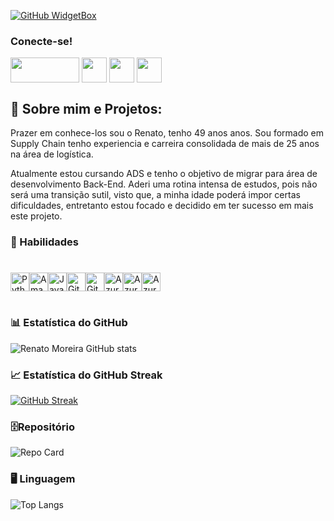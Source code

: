 [![GitHub WidgetBox](https://github-widgetbox.vercel.app/api/profile?username=RenatoMor&data=followers,repositories,stars,commits&theme=nautilus)](https://github.com/RenatoMor)

<h3>Conecte-se!</h3>

<a href="https://web.dio.me/users/renato_moreira?tab=skills" target="_blank"> <img align="center" alt="" height="40" width="110" src="https://hermes.digitalinnovation.one/users/company/3a52d6e3-a58c-4755-89c9-fbc093a8868f.png"></a>
<a href="https://www.instagram.com/piano_tato/" target="_blank"> <img align="center" alt="" height="40" width="40" src="https://img.icons8.com/?size=1x&id=nj0Uj45LGUYh&format=png"></a>
<a href="https://www.facebook.com/renato.moreira.908/" target="_blank"> <img align="center" alt="" height="40" width="40" src="https://img.icons8.com/?size=1x&id=jZ0kw76QEzJU&format=png"></a>
<a href="https://www.linkedin.com/in/renatomoreira-rm//" target="_blank"> <img align="center" alt="" height="40" width="40" src="https://img.icons8.com/?size=1x&id=MR3dZdlA53te&format=png"></a>


 <h2 align=""> 👣 Sobre mim e Projetos:  </h2>

Prazer em conhece-los sou o Renato, tenho 49 anos anos. Sou formado em Supply Chain tenho experiencia e carreira consolidada de mais de 25 anos na área de logística.

Atualmente estou cursando ADS e tenho o objetivo de migrar para área de desenvolvimento Back-End. Aderi uma rotina intensa de estudos, pois não será uma transição sutil, visto que, a minha idade poderá impor certas dificuldades, entretanto estou focado e decidido em ter sucesso em mais este projeto.

### 🏅 Habilidades
<h1></h2>
<span style="display: flex; flex-wrap: wrap;">
    <img alt="Python" height="30" width="30" src="https://img.icons8.com/?size=512&id=hGdCwhSHUe6L&format=png"/>
    <img alt="AmazonCloud" height="30" width="30" src="https://img.icons8.com/?size=512&id=OPoc3Wv99Ibz&format=png"/>
    <img alt="JavaScript" height="30" width="30" src="https://cdn.jsdelivr.net/gh/devicons/devicon/icons/javascript/javascript-original.svg"/>
    <img alt="GitHub" height="30" width="30" src="https://img.icons8.com/?size=512&id=LoL4bFzqmAa0&format=png"/>
    <img alt="GitHub" height="30" width="30" src="https://static-00.iconduck.com/assets.00/c-sharp-c-icon-456x512-9sej0lrz.png"/>
    <img alt="Azure" height="30" width="30" src="https://img.icons8.com/?size=512&id=VLKafOkk3sBX&format=png"/>
    <img alt="Azure" height="30" width="30" src="https://img.icons8.com/?size=512&id=0OQR1FYCuA9f&format=png"/>
    <img alt="Azure" height="30" width="30" src="https://img.icons8.com/?size=512&id=UECmBSgBOvPT&format=png"/>
</span>

<h1 align="center"></h1>

### 📊 Estatística do GitHub
![Renato Moreira GitHub stats](https://github-readme-stats.vercel.app/api?username=RenatoMor&theme=holi&show_icons=true&normal_rank=true)

### 📈 Estatística do GitHub Streak
[![GitHub Streak](https://streak-stats.demolab.com?user=RenatoMor&theme=holi-theme)](https://git.io/streak-stats)

### 🗄️Repositório
![Repo Card](https://github-readme-stats.vercel.app/api/pin/?username=RenatoMor&repo=Sistema_Bancario_v1&&theme=holi&show_icons=true&&show_owner=true&icon_color=30A3DC&title_color=30A3DC&text_color=FFF)

### 🖥️ Linguagem
![Top Langs](https://github-readme-stats-git-masterrstaa-rickstaa.vercel.app/api/top-langs/?username=RenatoMor&layout=compact&theme=holi&hide_title=true&show_icons=true)
